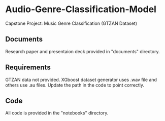# Audio-Genre-Classification-Model

 Capstone Project: Music Genre Classification (GTZAN Dataset)

## Documents

Research paper and presentaion deck provided in "documents" directory.

## Requirements

GTZAN data not provided. XGboost dataset generator uses .wav file and others use .au files. Update the path in the code to point correctly.

## Code

All code is provided in the "notebooks" directory.